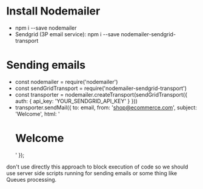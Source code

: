 # Install Nodemailer
- npm i --save nodemailer 
- Sendgrid (3P email service): npm i --save nodemailer-sendgrid-transport 
  
# Sending emails
- const nodemailer = require('nodemailer')
- const sendGridTransport = require('nodemailer-sendgrid-transport')
- const transporter = nodemailer.createTransport(sendGridTransport({
    auth: {
        api_key: 'YOUR_SENDGRID_API_KEY'
    }
}))
- transporter.sendMail({
    to: email,
    from: 'shop@ecommerce.com',
    subject: 'Welcome',
    html: '<h1>Welcome</h1>'
 });

don't use directly this approach to block execution of code so we should use server side scripts running for sending emails or some thing like Queues processing.